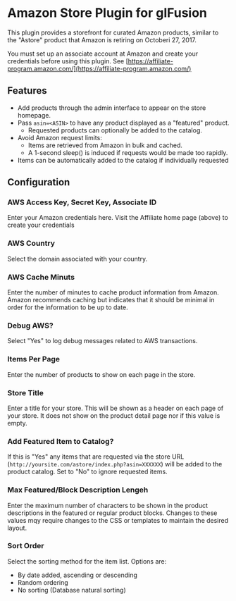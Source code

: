 # Amazon Store Plugin for glFusion
This plugin provides a storefront for curated Amazon products, similar to
the "Astore" product that Amazon is retiring on Octoberi 27, 2017.

You must set up an associate account at Amazon and create your credentials before using this plugin.
See [https://affiliate-program.amazon.com/](https://affiliate-program.amazon.com/)

## Features
  * Add products through the admin interface to appear on the store homepage.
  * Pass `asin=<ASIN>` to have any product displayed as a "featured" product.
    * Requested products can optionally be added to the catalog.
  * Avoid Amazon request limits:
    * Items are retrieved from Amazon in bulk and cached.
    * A 1-second sleep() is induced if requests would be made too rapidly.
  * Items can be automatically added to the catalog if individually requested

## Configuration
### AWS Access Key, Secret Key, Associate ID
Enter your Amazon credentials here. Visit the Affiliate home page (above) to create your credentials

### AWS Country
Select the domain associated with your country.

### AWS Cache Minuts
Enter the number of minutes to cache product information from Amazon.
Amazon recommends caching but indicates that it should be minimal in order for
the information to be up to date.

### Debug AWS?
Select &quot;Yes&quot; to log debug messages related to AWS transactions.

### Items Per Page
Enter the number of products to show on each page in the store.

### Store Title
Enter a title for your store. This will be shown as a header on each page of
your store. It does not show on the product detail page nor if this value is
empty.

### Add Featured Item to Catalog?
If this is &quot;Yes&quot; any items that are requested via the store URL
(`http://yoursite.com/astore/index.php?asin=XXXXXX`) will be added to the
product catalog. Set to &quot;No&quot; to ignore requested items.

### Max Featured/Block Description Lengeh
Enter the maximum number of characters to be shown in the product descriptions
in the featured or regular product blocks. Changes to these values mqy require changes to the CSS or templates to maintain the desired layout.

### Sort Order
Select the sorting method for the item list. Options are:
  * By date added, ascending or descending
  * Random ordering
  * No sorting (Database natural sorting)
